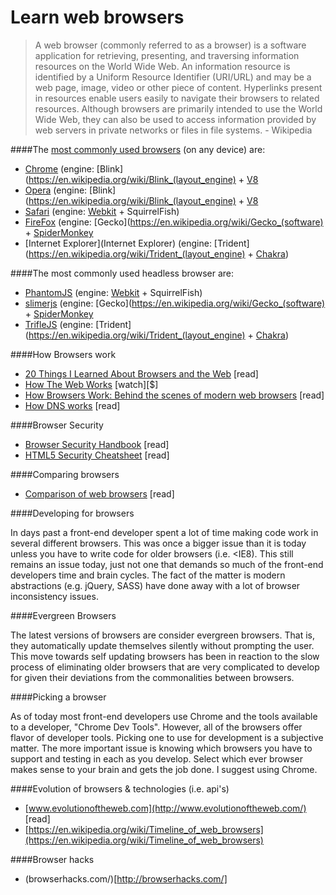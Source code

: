 # Learn web browsers

> A web browser (commonly referred to as a browser) is a software application for retrieving, presenting, and traversing information resources on the World Wide Web. An information resource is identified by a Uniform Resource Identifier (URI/URL) and may be a web page, image, video or other piece of content. Hyperlinks present in resources enable users easily to navigate their browsers to related resources. Although browsers are primarily intended to use the World Wide Web, they can also be used to access information provided by web servers in private networks or files in file systems. - Wikipedia

####The [most commonly used browsers](http://www.sitepoint.com/browser-trends-april-2015-statcounter-vs-netmarketshare/) (on any device) are:

* [Chrome](http://www.google.com/chrome/) (engine: [Blink](https://en.wikipedia.org/wiki/Blink_(layout_engine) + [V8](https://en.wikipedia.org/wiki/V8_(JavaScript_engine))
* [Opera](http://www.opera.com/) (engine: [Blink](https://en.wikipedia.org/wiki/Blink_(layout_engine) + [V8](https://en.wikipedia.org/wiki/V8_(JavaScript_engine))
* [Safari](https://www.apple.com/safari/) (engine: [Webkit](https://en.wikipedia.org/wiki/WebKit) + SquirrelFish)
* [FireFox](https://www.mozilla.org/en-US/firefox/new/) (engine: [Gecko](https://en.wikipedia.org/wiki/Gecko_(software) + [SpiderMonkey](https://en.wikipedia.org/wiki/SpiderMonkey_(software))
* [Internet Explorer](Internet Explorer) (engine: [Trident](https://en.wikipedia.org/wiki/Trident_(layout_engine) + [Chakra](https://en.wikipedia.org/wiki/Chakra_(JScript_engine)))

####The most commonly used headless browser are:

* [PhantomJS](http://phantomjs.org/) (engine: [Webkit](https://en.wikipedia.org/wiki/WebKit) + SquirrelFish)
* [slimerjs](http://slimerjs.org/) (engine: [Gecko](https://en.wikipedia.org/wiki/Gecko_(software) + [SpiderMonkey](https://en.wikipedia.org/wiki/SpiderMonkey_(software))
* [TrifleJS](http://triflejs.org/) (engine: [Trident](https://en.wikipedia.org/wiki/Trident_(layout_engine) + [Chakra](https://en.wikipedia.org/wiki/Chakra_(JScript_engine)))

####How Browsers work

* [20 Things I Learned About Browsers and the Web](http://www.20thingsilearned.com/en-US/foreword/1) [read]
* [How The Web Works](https://www.eventedmind.com/classes/how-the-web-works-7f40254c) [watch][$]
* [How Browsers Work: Behind the scenes of modern web browsers](http://www.html5rocks.com/en/tutorials/internals/howbrowserswork/) [read]
* [How DNS works](https://howdns.works/ep1/) [read]

####Browser Security

* [Browser Security Handbook](https://code.google.com/p/browsersec/wiki/Main) [read]
* [HTML5 Security Cheatsheet](https://html5sec.org/#javascript) [read]

####Comparing browsers

* [Comparison of web browsers](https://en.wikipedia.org/wiki/Comparison_of_web_browsers) [read]

####Developing for browsers

In days past a front-end developer spent a lot of time making code work in several different browsers. This was once a bigger issue than it is today unless you have to write code for older browsers (i.e. <IE8). This still remains an issue today, just not one that demands so much of the front-end developers time and brain cycles. The fact of the matter is modern abstractions (e.g. jQuery, SASS) have done away with a lot of browser inconsistency issues.

####Evergreen Browsers

The latest versions of browsers are consider evergreen browsers. That is, they automatically update themselves silently without prompting the user. This move towards self updating browsers has been in reaction to the slow process of eliminating older browsers that are very complicated to develop for given their deviations from the commonalities between browsers.

####Picking a browser

As of today most front-end developers use Chrome and the tools available to a developer, "Chrome Dev Tools". However, all of the browsers offer flavor of developer tools. Picking one to use for development is a subjective matter. The more important issue is knowing which browsers you have to support and testing in each as you develop. Select which ever browser makes sense to your brain and gets the job done. I suggest using Chrome.

####Evolution of browsers & technologies (i.e. api's)

* [www.evolutionoftheweb.com](http://www.evolutionoftheweb.com/) [read]
* [https://en.wikipedia.org/wiki/Timeline_of_web_browsers](https://en.wikipedia.org/wiki/Timeline_of_web_browsers)

####Browser hacks

* (browserhacks.com/)[http://browserhacks.com/]

















 






